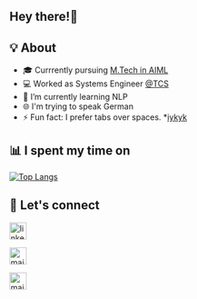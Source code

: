 
<!--**shreyadm/shreyadm** is a ✨ _special_ ✨ repository because its `README.md` (this file) appears on your GitHub profile.

Here are some ideas to get you started:

- 🔭 I’m currently working on ...
- 🌱 I’m currently learning ...
- 👯 I’m looking to collaborate on ...
- 🤔 I’m looking for help with ...
- 💬 Ask me about ...
- 📫 How to reach me: ...
- 😄 Pronouns: ...
- ⚡ Fun fact: ...

<!--[![Top Langs](https://github-readme-stats.vercel.app/api/top-langs/?username=shreyadm&layout=compact)](https://github.com/anuraghazra/github-readme-stats)

-->

<h2>Hey there!👋</h2>

<!-- language: lang-none -->
<!--      .-.            .-.                                                                        .-.            .-.
        (  |.-.      .-.|  )                                                                      (  |.-.      .-.|  ) 
       .-'/__ )     ( __\ '-.                                                                    .-'/__ )     ( __\ '-.
      (__/ \           / \___)                                                                  (__/ \           / \___)
         \_/           \_/                                                                         \_/           \_/            
 -->
<!-- <h2 align="center">I'm Shreya, an IT undergrad   👩‍💻 exploring new technologies ✨ </h2> -->

## 💡 About
<!-- - 🔭 I’m currently working on my Final year Project -->
- 🎓 Currrently pursuing [M.Tech in AIML](https://www.sitpune.edu.in/mtech-AI)
- 💻 Worked as Systems Engineer [@TCS](https://www.tcs.com/)
- 🌱 I’m currently learning NLP
- 🌐 I'm trying to speak German 
- ⚡ Fun fact: I prefer tabs over spaces. *[iykyk](https://silicon-valley.fandom.com/wiki/Tabs_vs._spaces)

## 📊 I spent my time on

<!-- [![GitHub Streak](https://streak-stats.demolab.com/?user=shreyadm&theme=dark)](https://git.io/streak-stats)
&nbsp; &nbsp; &nbsp; &nbsp;
[![Top Langs](https://github-readme-stats.vercel.app/api/top-langs/?username=shreyadm&layout=compact)](https://github.com/anuraghazra/github-readme-stats)
 -->
[![Top Langs](https://github-readme-stats.vercel.app/api/top-langs/?username=shreyadm&hide_progress=true&theme=dark)](https://github.com/anuraghazra/github-readme-stats)

## 🔗 Let's connect
[<img src='https://github.com/shreyadm/shreyadm/assets/51232994/10758725-d3e5-40a4-b457-2e7e1392ce77' alt='linkedin' height='30'>](https://www.linkedin.com/in/shreya-mahajan-74333a195/)     

[<img src='https://github.com/shreyadm/shreyadm/assets/51232994/46cc0859-c283-45f1-8e52-50bda740c904' alt='mail' height='30'>](mailto:work.shreyadm@gmail.com)

[<img src='https://github.com/shreyadm/shreyadm/assets/51232994/3ac8d990-c773-42d4-91bc-98a8f871eef3' alt='mail' height='30'>](https://drive.google.com/drive/folders/1sCMXIBVXGgTaO4qylQ1OLwbeVWWkOUWs?usp=sharing
)  

<!-- ![image](https://github.com/shreyadm/shreyadm/assets/51232994/10758725-d3e5-40a4-b457-2e7e1392ce77) -->


<!-- ![](https://komarev.com/ghpvc/?username=shreyadm&color=blue) -->

<!-- 
[![GitHub Streak](https://github-readme-streak-stats.herokuapp.com/?user=shreyadm)](https://git.io/streak-stats)
[![Anurag's GitHub stats](https://github-readme-stats.vercel.app/api?username=shreyadm)](https://github.com/anuraghazra/github-readme-stats)
![](https://komarev.com/ghpvc/?username=shreyadm&color=dc143c) -->

